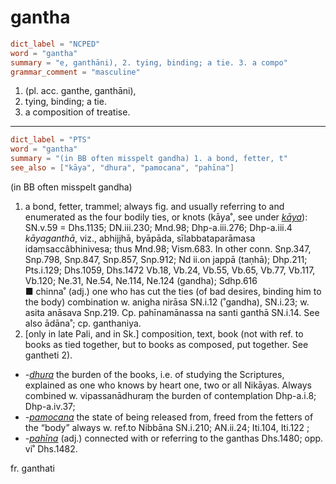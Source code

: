 # gantha

``` toml
dict_label = "NCPED"
word = "gantha"
summary = "e, ganthāni), 2. tying, binding; a tie. 3. a compo"
grammar_comment = "masculine"
```

1. (pl. acc. ganthe, ganthāni),
2. tying, binding; a tie.
3. a composition of treatise.

--------------------

``` toml
dict_label = "PTS"
word = "gantha"
summary = "(in BB often misspelt gandha) 1. a bond, fetter, t"
see_also = ["kāya", "dhura", "pamocana", "pahīna"]
```

(in BB often misspelt gandha)

1. a bond, fetter, trammel; always fig. and usually referring to and enumerated as the four bodily ties, or knots (kāya˚, see under *[kāya](kāya.md)*): SN.v.59 = Dhs.1135; DN.iii.230; Mnd.98; Dhp\-a.iii.276; Dhp\-a.iii.4 *kāyaganthā*, viz., abhijjhā, byāpāda, sīlabbataparāmasa idaṃsaccâbhinivesa; thus Mnd.98; Vism.683. In other conn. Snp.347, Snp.798, Snp.847, Snp.857, Snp.912; Nd ii.on jappā (taṇhā); Dhp.211; Pts.i.129; Dhs.1059, Dhs.1472 Vb.18, Vb.24, Vb.55, Vb.65, Vb.77, Vb.117, Vb.120; Ne.31, Ne.54, Ne.114, Ne.124 (gandha); Sdhp.616  
   ■ chinna˚ (adj.) one who has cut the ties (of bad desires, binding him to the body) combination w. anigha nirāsa SN.i.12 (˚gandha), SN.i.23; w. asita anāsava Snp.219. Cp. pahīnamānassa na santi ganthā SN.i.14. See also ādāna˚; cp. ganthaniya.
2. [only in late Pali, and in Sk.] composition, text, book (not with ref. to books as tied together, but to books as composed, put together. See gantheti 2).

* *\-[dhura](dhura.md)* the burden of the books, i.e. of studying the Scriptures, explained as one who knows by heart one, two or all Nikāyas. Always combined w. vipassanādhuraṃ the burden of contemplation Dhp\-a.i.8; Dhp\-a.iv.37;
* *\-[pamocana](pamocana.md)* the state of being released from, freed from the fetters of the “body” always w. ref.to Nibbāna SN.i.210; AN.ii.24; Iti.104, Iti.122 ;
* *\-[pahīna](pahīna.md)* (adj.) connected with or referring to the ganthas Dhs.1480; opp. vi˚ Dhs.1482.

fr. ganthati

